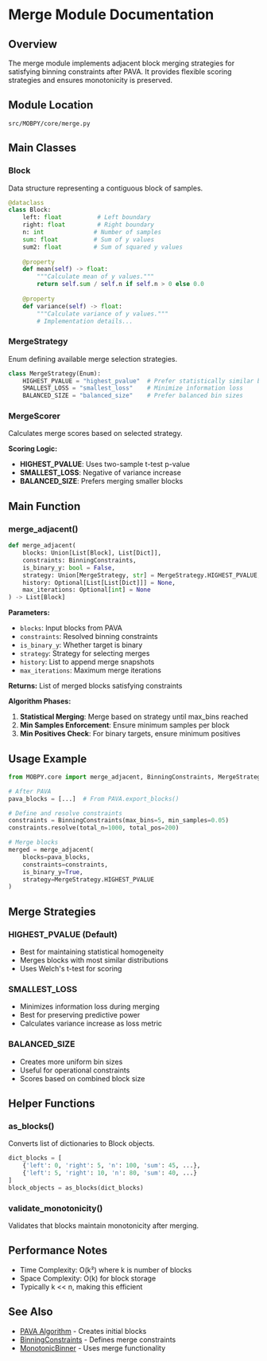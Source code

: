 # Merge Module Documentation

## Overview
The merge module implements adjacent block merging strategies for satisfying binning constraints after PAVA. It provides flexible scoring strategies and ensures monotonicity is preserved.

## Module Location
`src/MOBPY/core/merge.py`

## Main Classes

### Block
Data structure representing a contiguous block of samples.

```python
@dataclass
class Block:
    left: float          # Left boundary
    right: float         # Right boundary  
    n: int              # Number of samples
    sum: float          # Sum of y values
    sum2: float         # Sum of squared y values
    
    @property
    def mean(self) -> float:
        """Calculate mean of y values."""
        return self.sum / self.n if self.n > 0 else 0.0
    
    @property
    def variance(self) -> float:
        """Calculate variance of y values."""
        # Implementation details...
```

### MergeStrategy
Enum defining available merge selection strategies.

```python
class MergeStrategy(Enum):
    HIGHEST_PVALUE = "highest_pvalue"  # Prefer statistically similar blocks
    SMALLEST_LOSS = "smallest_loss"    # Minimize information loss
    BALANCED_SIZE = "balanced_size"    # Prefer balanced bin sizes
```

### MergeScorer
Calculates merge scores based on selected strategy.

**Scoring Logic:**
- **HIGHEST_PVALUE**: Uses two-sample t-test p-value
- **SMALLEST_LOSS**: Negative of variance increase
- **BALANCED_SIZE**: Prefers merging smaller blocks

## Main Function

### merge_adjacent()
```python
def merge_adjacent(
    blocks: Union[List[Block], List[Dict]],
    constraints: BinningConstraints,
    is_binary_y: bool = False,
    strategy: Union[MergeStrategy, str] = MergeStrategy.HIGHEST_PVALUE,
    history: Optional[List[List[Dict]]] = None,
    max_iterations: Optional[int] = None
) -> List[Block]
```

**Parameters:**
- `blocks`: Input blocks from PAVA
- `constraints`: Resolved binning constraints
- `is_binary_y`: Whether target is binary
- `strategy`: Strategy for selecting merges
- `history`: List to append merge snapshots
- `max_iterations`: Maximum merge iterations

**Returns:** List of merged blocks satisfying constraints

**Algorithm Phases:**
1. **Statistical Merging**: Merge based on strategy until max_bins reached
2. **Min Samples Enforcement**: Ensure minimum samples per block
3. **Min Positives Check**: For binary targets, ensure minimum positives

## Usage Example

```python
from MOBPY.core import merge_adjacent, BinningConstraints, MergeStrategy

# After PAVA
pava_blocks = [...]  # From PAVA.export_blocks()

# Define and resolve constraints
constraints = BinningConstraints(max_bins=5, min_samples=0.05)
constraints.resolve(total_n=1000, total_pos=200)

# Merge blocks
merged = merge_adjacent(
    blocks=pava_blocks,
    constraints=constraints,
    is_binary_y=True,
    strategy=MergeStrategy.HIGHEST_PVALUE
)
```

## Merge Strategies

### HIGHEST_PVALUE (Default)
- Best for maintaining statistical homogeneity
- Merges blocks with most similar distributions
- Uses Welch's t-test for scoring

### SMALLEST_LOSS
- Minimizes information loss during merging
- Best for preserving predictive power
- Calculates variance increase as loss metric

### BALANCED_SIZE
- Creates more uniform bin sizes
- Useful for operational constraints
- Scores based on combined block size

## Helper Functions

### as_blocks()
Converts list of dictionaries to Block objects.

```python
dict_blocks = [
    {'left': 0, 'right': 5, 'n': 100, 'sum': 45, ...},
    {'left': 5, 'right': 10, 'n': 80, 'sum': 40, ...}
]
block_objects = as_blocks(dict_blocks)
```

### validate_monotonicity()
Validates that blocks maintain monotonicity after merging.

## Performance Notes
- Time Complexity: O(k²) where k is number of blocks
- Space Complexity: O(k) for block storage
- Typically k << n, making this efficient

## See Also
- [PAVA Algorithm](./pava.md) - Creates initial blocks
- [BinningConstraints](./constraints.md) - Defines merge constraints
- [MonotonicBinner](../binning/mob.md) - Uses merge functionality